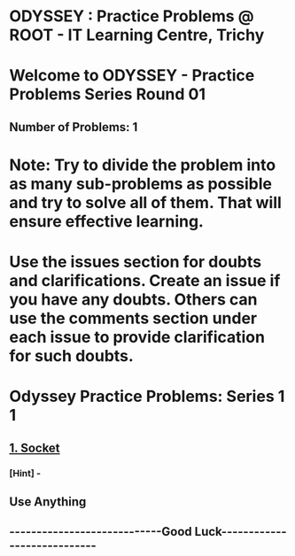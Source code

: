 # ODYSSEY : Practice Problems @ ROOT - IT Learning Centre, Trichy
# Welcome to ODYSSEY - Practice Problems Series Round 01
## Number of Problems:  1

# Note: Try to divide the problem into as many sub-problems as possible and try to solve all of them. That will ensure effective learning.

# Use the issues section for doubts and clarifications. Create an issue if you have any doubts. Others can use the comments section under each issue to provide clarification for such doubts.

# Odyssey Practice Problems: Series  1  1

## [1. Socket](https://atcoder.jp/contests/abc139/tasks/abc139_b)

### [Hint] - 

## Use Anything




## ----------------------------Good Luck----------------------------
